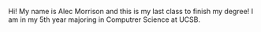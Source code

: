 Hi! My name is Alec Morrison and this is my last class to finish my degree! I am in my 5th year majoring in Computrer Science at UCSB.